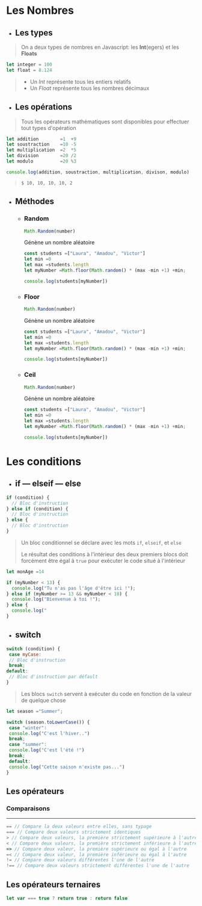 # Les Nombres
* ## Les types
> On a deux types de nombres en Javascript: les **Int**(egers) et les **Floats**
```js
let integer = 100
let float = 8.124
```
> * Un *Int* représente tous les entiers relatifs
> * Un *Float* représente tous les nombres décimaux

* ## Les opérations
> Tous les opérateurs mathématiques sont disponibles pour effectuer tout types d'opération
```js
let addition        =1  +9
let soustraction    =10 -5
let multiplication  =2  *5
let division        =20 /2
let modulo          =20 %3

console.log(addition, soustraction, multiplication, divison, modulo)
```
> `$ 10, 10, 10, 10, 2`

* ## Méthodes
  * ### Random
    ```js
    Math.Random(number)
    ```
    Génène un nombre aléatoire
    ```js
    const students =["Laura", "Amadou", "Victor"]
    let min =0
    let max =students.length
    let myNumber =Math.floor(Math.random() * (max -min +1) +min;

    console.log(students[myNumber])
    ```
  * ### Floor
    ```js
    Math.Random(number)
    ```
    Génène un nombre aléatoire
    ```js
    const students =["Laura", "Amadou", "Victor"]
    let min =0
    let max =students.length
    let myNumber =Math.floor(Math.random() * (max -min +1) +min;

    console.log(students[myNumber])
    ```
  * ### Ceil
    ```js
    Math.Random(number)
    ```
    Génène un nombre aléatoire
    ```js
    const students =["Laura", "Amadou", "Victor"]
    let min =0
    let max =students.length
    let myNumber =Math.floor(Math.random() * (max -min +1) +min;

    console.log(students[myNumber])
    ```
# Les conditions
* ## if — elseif —  else
```js
if (condition) {
  // Bloc d'instruction
} else if (condition) {
  // Bloc d'instruction
} else {
  // Bloc d'instruction
}
```
> Un bloc conditionnel se déclare avec les mots `if`, `elseif`, et `else`
> 
> Le résultat des conditions à l'intérieur des deux premiers blocs doit forcément être égal à `true` pour exécuter le code situé à l'intérieur
```js
let monAge =14

if (myNumber < 13) {
  console.log("Tu n'as pas l'âge d'être ici !");
} else if (myNumber >= 13 && myNumber < 18) {
  console.log("Bienvenue à toi !");
} else {
  console.log("
}
```
* ## switch
```js
switch (condition) {
 case myCase:
 // Bloc d'instruction
 break;
default:
 // Bloc d'instruction par défault
}
```
> Les blocs `switch` servent à exécuter du code en fonction de la valeur de quelque chose
```js
let season ="Summer";

switch (season.toLowerCase()) {
 case "winter":
 console.log("C'est l'hiver..")
 break;
 case "summer":
 console.log("C'est l'été !")
 break;
 default:
 console.log("Cette saison n'existe pas...")
}
```
## Les opérateurs
### Comparaisons
---
```js
== // Compare la deux valeurs entre elles, sans typage
=== // Compare deux valeurs strictement identiques
> // Compare deux valeurs, la première strictement supérieure à l'autre
< // Compare deux valeurs, la première strictement inférieure à l'autre
=> // Compare deux valeur, la première supérieure ou égal à l'autre
=< // Compare deux valeur, la première inférieure ou égal à l'autre
!= // Compare deux valeurs différentes l'une de l'autre
!== // Compare deux valeurs strictement différentes l'une de l'autre
```
## Les opérateurs ternaires
```js
let var === true ? return true : return false
```
